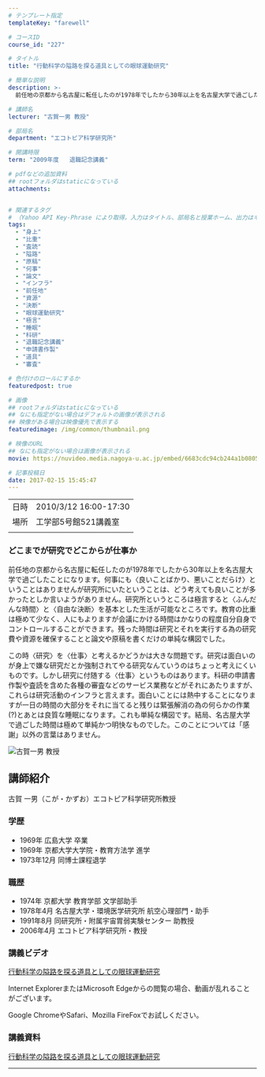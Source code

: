```yaml
---
# テンプレート指定
templateKey: "farewell"

# コースID
course_id: "227"

# タイトル
title: "行動科学の隘路を探る道具としての眼球運動研究"

# 簡単な説明
description: >-
  前任地の京都から名古屋に転任したのが1978年でしたから30年以上を名古屋大学で過ごしたことになります。何事にも〈良いことばかり、悪いことだらけ〉ということはありませんが研究所にいたということは、どう考えても良いことが多かったとしか言いようがありません。研究所というところは極言すると〈ふんだんな時間〉と〈自由な決断〉を基本とした生活が可能なところです。教育の比重は極めて少なく、人にもよりますが ....

# 講師名
lecturer: "古賀一男 教授"

# 部局名
department: "エコトピア科学研究所"

# 開講時限
term: "2009年度	退職記念講義"

# pdfなどの追加資料
## rootフォルダはstaticになっている
attachments:


# 関連するタグ
# （Yahoo API Key-Phrase により取得。入力はタイトル、部局名と授業ホーム、出力はキーフレーズ（tags））
tags:
  - "身上"
  - "比重"
  - "査読"
  - "隘路"
  - "原稿"
  - "何事"
  - "論文"
  - "インフラ"
  - "前任地"
  - "資源"
  - "決断"
  - "眼球運動研究"
  - "極言"
  - "睡眠"
  - "科研"
  - "退職記念講義"
  - "申請書作製"
  - "道具"
  - "審査"

# 色付けのロールにするか
featuredpost: true

# 画像
## rootフォルダはstaticになっている
## なにも指定がない場合はデフォルトの画像が表示される
## 映像がある場合は映像優先で表示する
featuredimage: /img/common/thumbnail.png

# 映像のURL
## なにも指定がない場合は画像が表示される
movie: https://nuvideo.media.nagoya-u.ac.jp/embed/6683cdc94cb244a1b0805d8856d84589271bcf28

# 記事投稿日
date: 2017-02-15 15:45:47
---
```


|   |   |
|---|---|
| 日時 | 2010/3/12  16:00-17:30 |
| 場所 | 工学部5号館521講義室 |
|   |   |


### どこまでが研究でどこからが仕事か 

前任地の京都から名古屋に転任したのが1978年でしたから30年以上を名古屋大学で過ごしたことになります。何事にも〈良いことばかり、悪いことだらけ〉ということはありませんが研究所にいたということは、どう考えても良いことが多かったとしか言いようがありません。研究所というところは極言すると〈ふんだんな時間〉と〈自由な決断〉を基本とした生活が可能なところです。教育の比重は極めて少なく、人にもよりますが会議にかける時間はかなりの程度自分自身でコントロールすることができます。残った時間は研究とそれを実行する為の研究費や資源を確保することと論文や原稿を書くだけの単純な構図でした。 

この時〈研究〉を〈仕事〉と考えるかどうかは大きな問題です。研究は面白いのが身上で嫌な研究だとか強制されてやる研究なんていうのはちょっと考えにくいものです。しかし研究に付随する〈仕事〉というものはあります。科研の申請書作製や査読を含めた各種の審査などのサービス業務などがそれにあたりますが、これらは研究活動のインフラと言えます。面白いことには熱中することになりますが一日の時間の大部分をそれに当てると残りは緊張解消の為の何らかの作業(?)とあとは良質な睡眠になります。これも単純な構図です。結局、名古屋大学で過ごした時間は極めて単純かつ明快なものでした。このことについては「感謝」以外の言葉はありません。


![古賀一男 教授](https://ocw.nagoya-u.jp/files/227/koga.jpg)  

## 講師紹介

古賀 一男（こが・かずお）エコトピア科学研究所教授 

### 学歴

  * 1969年 広島大学 卒業
  * 1969年 京都大学大学院・教育方法学 進学
  * 1973年12月 同博士課程退学

### 職歴

  * 1974年 京都大学 教育学部 文学部助手
  * 1978年4月 名古屋大学・環境医学研究所 航空心理部門・助手
  * 1991年8月 同研究所・附属宇宙胃弱実験センター 助教授
  * 2006年4月 エコトピア科学研究所・教授


### 講義ビデオ

<a href="https://nuvideo.media.nagoya-u.ac.jp/embed/e072f4f8a4af21b0e11257d5e535e14d60098779" target="blank">行動科学の隘路を探る道具としての眼球運動研究</a>  


Internet ExplorerまたはMicrosoft Edgeからの閲覧の場合、動画が乱れることがございます。

Google ChromeやSafari、Mozilla FireFoxでお試しください。 

### 講義資料

[行動科学の隘路を探る道具としての眼球運動研究](https://ocw.nagoya-u.jp/files/227/koga_lec.pdf) 


-----